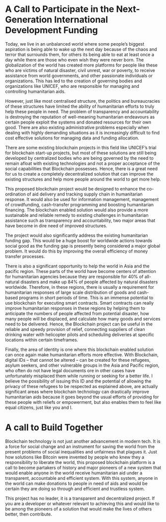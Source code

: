 # A Call to Participate in the Next-Generation International Development Funding

Today, we live in an unbalanced world where some people’s biggest aspiration is being able to wake up the next day because of the chaos and terror that surrounds them, for others its being able to eat at least once a day while there are those who even wish they were never born. The globalization of the world has created more platforms for people like these who are victims of natural disaster, civil unrest, war or poverty, to receive assistance from world governments, and other passionate individuals or organizations. This has led to the creation of governing bodies and organizations like UNICEF, who are responsible for managing and controlling humanitarian aids.

However, just like most centralised structure, the politics and bureaucracies of these structures have limited the ability of humanitarian efforts to truly help these people in need. The problem of transparency and accountability is destroying the reputation of well-meaning humanitarian endeavours as certain people exploit the systems and donated resources for their own good. There are also existing administrative problems especially when dealing with highly demanding situations as it is increasingly difficult to find cost effective solutions for managing data and funding allocation.

There are some existing blockchain projects in this field like UNICEF’s trial for blockchain start-up projects, but most of these solutions are still being developed by centralized bodies who are being governed by the need to remain afloat with existing technologies and not a proper acceptance of the social capabilities that Blockchain possesses. Hence, there is a great need for us to create a completely decentralized solution that can improve the existing structures and help more people around the world to get more help.

This proposed blockchain project would be designed to enhance the co-ordination of aid delivery and tracking supply chain in humanitarian response. It would also be used for information management, management of crowdfunding, cash-transfer programming and boosting humanitarian financing. The blockchain enabled solution would also provide a more sustainable and reliable remedy to existing challenges in humanitarian assistance such as transparency and accountability, two major areas that have become in dire need of improved structures.

The project would also significantly address the existing humanitarian funding gap. This would be a huge boost for worldwide actions towards social good as the funding gap is presently being considered a major global problem. It would do this by improving the overall efficiency of money transfer processes.

There is also a significant opportunity to help the world in Asia and the pacific region. These parts of the world have become centers of attention for humanitarian agencies because they are responsible for 40% of all-natural disasters and make up 84% of people affected by natural disasters worldwide. Therefore, in these regions, there is usually a requirement for humanitarian responses of large scale distribution of goods and cash-based programs in short periods of time. This is an immense potential to use blockchain for executing smart contracts. Smart contracts can really improve humanitarian responses in these regions by helping them to anticipate the numbers of people affected from potential disaster, how many people will be displaced, and calculate how many goods and services need to be delivered. Hence, the Blockchain project can be useful in the reliable and speedy provision of relief, connecting suppliers of clean drinking water with helicopter pilots and scheduling deliveries at specific locations within certain timeframes.

Finally, the area of identity is one where this blockchain enabled solution can once again make humanitarian efforts more effective. With Blockchain, digital IDs – that cannot be altered – can be created for these refugees, asylum seekers, and other vulnerable groups in the Asia and Pacific region, who often do not have legal documents ore in other cases have unfortunately misplaced them while running or seeking for a better life. I believe the possibility of issuing this ID and the potential of allowing the privacy of these refugees to be respected as explained above, are actually significant areas where blockchain technology can drastically improve humanitarian aids because it goes beyond the usual efforts of providing for these people with reliefs or empowerment, but also enables them to feel like equal citizens, just like you and I.

# A call to Build Together

Blockchain technology is not just another advancement in modern tech. It is a force for social change and an instrument for saving the world from the present problems of social inequalities and unfairness that plagues it. Just how solutions like Bitcoin were invented by people who knew they a responsibility to liberate the world, this proposed blockchain platform is a call to become partakers of history and major pioneers of a new system that would enable anyone in the world receive humanitarian aid under a transparent, accountable and efficient system. With this system, anyone in the world can make donations to people in need of aids and would be certain they are doing so through and efficient and trustless system.

This project has no leader, it is a transparent and decentralized project. If you are a developer or whatever relevant to achieving this and would like to be among the pioneers of a solution that would make the lives of others better, then contribute. 
